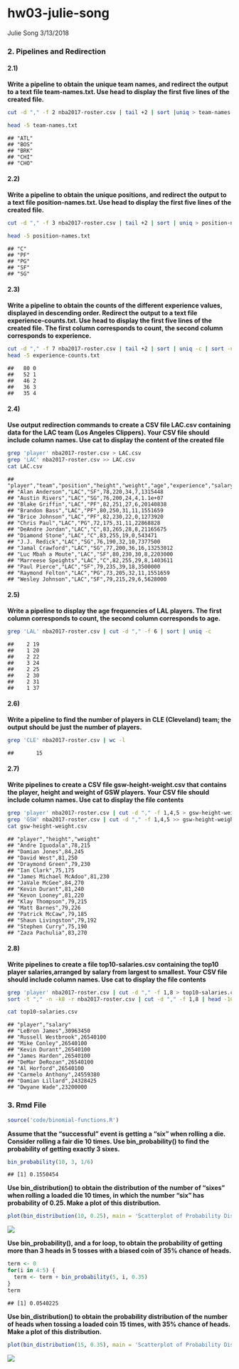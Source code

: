 hw03-julie-song
================
Julie Song
3/13/2018

### 2. Pipelines and Redirection

#### 2.1)

**Write a pipeline to obtain the unique team names, and redirect the output to a text file team-names.txt. Use head to display the first five lines of the created file.**

``` bash
cut -d "," -f 2 nba2017-roster.csv | tail +2 | sort |uniq > team-names.txt

head -5 team-names.txt
```

    ## "ATL"
    ## "BOS"
    ## "BRK"
    ## "CHI"
    ## "CHO"

#### 2.2)

**Write a pipeline to obtain the unique positions, and redirect the output to a text file position-names.txt. Use head to display the first five lines of the created file.**

``` bash
cut -d "," -f 3 nba2017-roster.csv | tail +2 | sort | uniq > position-names.txt

head -5 position-names.txt
```

    ## "C"
    ## "PF"
    ## "PG"
    ## "SF"
    ## "SG"

#### 2.3)

**Write a pipeline to obtain the counts of the different experience values, displayed in descending order. Redirect the output to a text file experience-counts.txt. Use head to display the first five lines of the created file. The first column corresponds to count, the second column corresponds to experience.**

``` bash
cut -d "," -f 7 nba2017-roster.csv | tail +2 | sort | uniq -c | sort -nr > experience-counts.txt
head -5 experience-counts.txt
```

    ##   80 0
    ##   52 1
    ##   46 2
    ##   36 3
    ##   35 4

#### 2.4)

**Use output redirection commands to create a CSV file LAC.csv containing data for the LAC team (Los Angeles Clippers). Your CSV file should include column names. Use cat to display the content of the created file**

``` bash
grep 'player' nba2017-roster.csv > LAC.csv
grep 'LAC' nba2017-roster.csv >> LAC.csv
cat LAC.csv
```

    ## "player","team","position","height","weight","age","experience","salary"
    ## "Alan Anderson","LAC","SF",78,220,34,7,1315448
    ## "Austin Rivers","LAC","SG",76,200,24,4,1.1e+07
    ## "Blake Griffin","LAC","PF",82,251,27,6,20140838
    ## "Brandon Bass","LAC","PF",80,250,31,11,1551659
    ## "Brice Johnson","LAC","PF",82,230,22,0,1273920
    ## "Chris Paul","LAC","PG",72,175,31,11,22868828
    ## "DeAndre Jordan","LAC","C",83,265,28,8,21165675
    ## "Diamond Stone","LAC","C",83,255,19,0,543471
    ## "J.J. Redick","LAC","SG",76,190,32,10,7377500
    ## "Jamal Crawford","LAC","SG",77,200,36,16,13253012
    ## "Luc Mbah a Moute","LAC","SF",80,230,30,8,2203000
    ## "Marreese Speights","LAC","C",82,255,29,8,1403611
    ## "Paul Pierce","LAC","SF",79,235,39,18,3500000
    ## "Raymond Felton","LAC","PG",73,205,32,11,1551659
    ## "Wesley Johnson","LAC","SF",79,215,29,6,5628000

#### 2.5)

**Write a pipeline to display the age frequencies of LAL players. The first column corresponds to count, the second column corresponds to age.**

``` bash
grep 'LAL' nba2017-roster.csv | cut -d "," -f 6 | sort | uniq -c
```

    ##    2 19
    ##    1 20
    ##    2 22
    ##    3 24
    ##    2 25
    ##    2 30
    ##    2 31
    ##    1 37

#### 2.6)

**Write a pipeline to find the number of players in CLE (Cleveland) team; the output should be just the number of players.**

``` bash
grep 'CLE' nba2017-roster.csv | wc -l
```

    ##       15

#### 2.7)

**Write pipelines to create a CSV file gsw-height-weight.csv that contains the player, height and weight of GSW players. Your CSV file should include column names. Use cat to display the file contents**

``` bash
grep 'player' nba2017-roster.csv | cut -d "," -f 1,4,5 > gsw-height-weight.csv
grep 'GSW' nba2017-roster.csv | cut -d "," -f 1,4,5 >> gsw-height-weight.csv 
cat gsw-height-weight.csv
```

    ## "player","height","weight"
    ## "Andre Iguodala",78,215
    ## "Damian Jones",84,245
    ## "David West",81,250
    ## "Draymond Green",79,230
    ## "Ian Clark",75,175
    ## "James Michael McAdoo",81,230
    ## "JaVale McGee",84,270
    ## "Kevin Durant",81,240
    ## "Kevon Looney",81,220
    ## "Klay Thompson",79,215
    ## "Matt Barnes",79,226
    ## "Patrick McCaw",79,185
    ## "Shaun Livingston",79,192
    ## "Stephen Curry",75,190
    ## "Zaza Pachulia",83,270

#### 2.8)

**Write pipelines to create a file top10-salaries.csv containing the top10 player salaries,arranged by salary from largest to smallest. Your CSV file should include column names. Use cat to display the file contents**

``` bash
grep 'player' nba2017-roster.csv | cut -d "," -f 1,8 > top10-salaries.csv
sort -t "," -n -k8 -r nba2017-roster.csv | cut -d "," -f 1,8 | head -10 >> top10-salaries.csv

cat top10-salaries.csv
```

    ## "player","salary"
    ## "LeBron James",30963450
    ## "Russell Westbrook",26540100
    ## "Mike Conley",26540100
    ## "Kevin Durant",26540100
    ## "James Harden",26540100
    ## "DeMar DeRozan",26540100
    ## "Al Horford",26540100
    ## "Carmelo Anthony",24559380
    ## "Damian Lillard",24328425
    ## "Dwyane Wade",23200000

### 3. Rmd File

``` r
source('code/binomial-functions.R')
```

**Assume that the “successful” event is getting a “six” when rolling a die. Consider rolling a fair die 10 times. Use bin\_probability() to find the probability of getting exactly 3 sixes.**

``` r
bin_probability(10, 3, 1/6)
```

    ## [1] 0.1550454

**Use bin\_distribution() to obtain the distribution of the number of “sixes” when rolling a loaded die 10 times, in which the number “six” has probability of 0.25. Make a plot of this distribution.**

``` r
plot(bin_distribution(10, 0.25), main = 'Scatterplot of Probability Distribution on a Biased Die (25% Sixes)', xlab = 'Number of Sixes', ylab = 'Probability of Getting Sixes')
```

![](images/unnamed-chunk-11-1.png)

**Use bin\_probability(), and a for loop, to obtain the probability of getting more than 3 heads in 5 tosses with a biased coin of 35% chance of heads.**

``` r
term <- 0
for(i in 4:5) {
  term <- term + bin_probability(5, i, 0.35)
}
term
```

    ## [1] 0.0540225

**Use bin\_distribution() to obtain the probability distribution of the number of heads when tossing a loaded coin 15 times, with 35% chance of heads. Make a plot of this distribution.**

``` r
plot(bin_distribution(15, 0.35), main = 'Scatterplot of Probability Distribution on a Biased Coin (35% Heads)', xlab = 'Number of Heads', ylab = 'Probability of Getting Head(s)')
```

![](images/unnamed-chunk-13-1.png)
